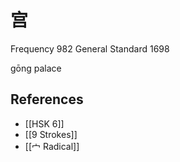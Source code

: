 # 宫
Frequency 982
General Standard 1698

gōng
palace

## References
- [[HSK 6]]
- [[9 Strokes]]
- [[宀 Radical]]